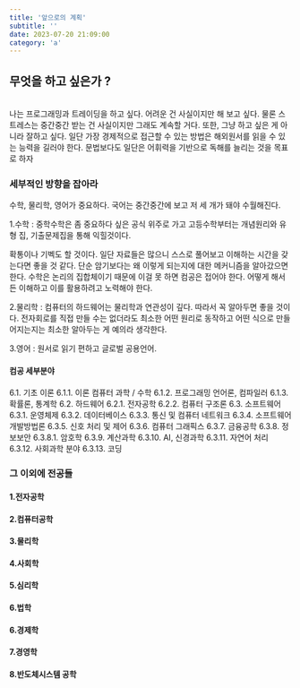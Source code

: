 ```yaml
---
title: '앞으로의 계획'
subtitle: ''
date: 2023-07-20 21:09:00
category: 'a'
---
```


## 무엇을 하고 싶은가 ? 
<br />
나는 프로그래밍과 트레이딩을 하고 싶다. 어려운 건 사실이지만 해 보고 싶다. 물론 스트레스는 중간중간 받는 건 사실이지만 그래도 계속할 거다. 또한, 그냥 하고 싶은 게 아니라 잘하고 싶다. 일단 가장 경제적으로 접근할 수 있는 방법은 해외원서를 읽을 수 있는 능력을 길러야 한다. 문법보다도 일단은 어휘력을 기반으로 독해를 늘리는 것을 목표로 하자

### 세부적인 방향을 잡아라
수학, 물리학, 영어가 중요하다. 국어는 중간중간에 보고 저 세 개가 돼야 수월해진다.
<br />

1.수학 : 중학수학은 좀 중요하다 싶은 공식 위주로 가고 고등수학부터는 개념원리와 유형 집, 기출문제집을 통해 익힐것이다.

확통이나 기벡도 할 것이다. 일단 자료들은 많으니 스스로 풀어보고 이해하는 시간을 갖는다면 좋을 것 같다. 단순 암기보다는 왜 이렇게 되는지에 대한 메커니즘을 알아갔으면 한다. 수학은 논리의 집합체이기 때문에 이걸 못 하면 컴공은 접어야 한다. 어떻게 해서든 이해하고 이를 활용하려고 노력해야 한다.


2.물리학 : 컴퓨터의 하드웨어는 물리학과 연관성이 깊다. 따라서 꼭 알아두면 좋을 것이다. 전자회로를 직접 만들 수는 없더라도 최소한 어떤
원리로 동작하고 어떤 식으로 만들어지는지는 최소한 알아두는 게 예의라 생각한다.


3.영어 : 원서로 읽기 편하고 글로벌 공용언어.


#### 컴공 세부분야

6.1. 기초 이론
6.1.1. 이론 컴퓨터 과학 / 수학
6.1.2. 프로그래밍 언어론, 컴파일러
6.1.3. 확률론, 통계학
6.2. 하드웨어
6.2.1. 전자공학
6.2.2. 컴퓨터 구조론
6.3. 소프트웨어
6.3.1. 운영체제
6.3.2. 데이터베이스
6.3.3. 통신 및 컴퓨터 네트워크
6.3.4. 소프트웨어 개발방법론
6.3.5. 신호 처리 및 제어
6.3.6. 컴퓨터 그래픽스
6.3.7. 금융공학
6.3.8. 정보보안
6.3.8.1. 암호학
6.3.9. 계산과학
6.3.10. AI, 신경과학
6.3.11. 자연어 처리
6.3.12. 사회과학 분야
6.3.13. 코딩


### 그 이외에 전공들
#### 1.전자공학 
#### 2.컴퓨터공학
#### 3.물리학 
#### 4.사회학
#### 5.심리학
#### 6.법학
#### 6.경제학
#### 7.경영학
#### 8.반도체시스템 공학
